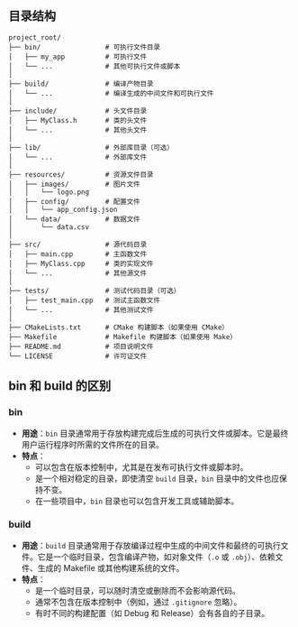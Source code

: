 ## 目录结构

```
project_root/
├── bin/                # 可执行文件目录
│   ├── my_app          # 可执行文件
│   └── ...             # 其他可执行文件或脚本
│
├── build/              # 编译产物目录
│   └── ...             # 编译生成的中间文件和可执行文件
│
├── include/            # 头文件目录
│   ├── MyClass.h       # 类的头文件
│   └── ...             # 其他头文件
│
├── lib/                # 外部库目录（可选）
│   └── ...             # 外部库文件
│
├── resources/          # 资源文件目录
│   ├── images/         # 图片文件
│   │   └── logo.png
│   ├── config/         # 配置文件
│   │   └── app_config.json
│   └── data/           # 数据文件
│       └── data.csv
│
├── src/                # 源代码目录
│   ├── main.cpp        # 主函数文件
│   ├── MyClass.cpp     # 类的实现文件
│   └── ...             # 其他源文件
│
├── tests/              # 测试代码目录（可选）
│   ├── test_main.cpp   # 测试主函数文件
│   └── ...             # 其他测试文件
│
├── CMakeLists.txt      # CMake 构建脚本（如果使用 CMake）
├── Makefile            # Makefile 构建脚本（如果使用 Make）
├── README.md           # 项目说明文件
└── LICENSE             # 许可证文件
```

## bin 和 build 的区别

### bin

- **用途**：`bin` 目录通常用于存放构建完成后生成的可执行文件或脚本。它是最终用户运行程序时所需的文件所在的目录。
- **特点**：
  - 可以包含在版本控制中，尤其是在发布可执行文件或脚本时。
  - 是一个相对稳定的目录，即使清空 `build` 目录，`bin` 目录中的文件也应保持不变。
  - 在一些项目中，`bin` 目录也可以包含开发工具或辅助脚本。

### build

- **用途**：`build` 目录通常用于存放编译过程中生成的中间文件和最终的可执行文件。它是一个临时目录，包含编译产物，如对象文件（`.o` 或 `.obj`）、依赖文件、生成的 Makefile 或其他构建系统的文件。
- **特点**：
  - 是一个临时目录，可以随时清空或删除而不会影响源代码。
  - 通常不包含在版本控制中（例如，通过 `.gitignore` 忽略）。
  - 有时不同的构建配置（如 Debug 和 Release）会有各自的子目录。